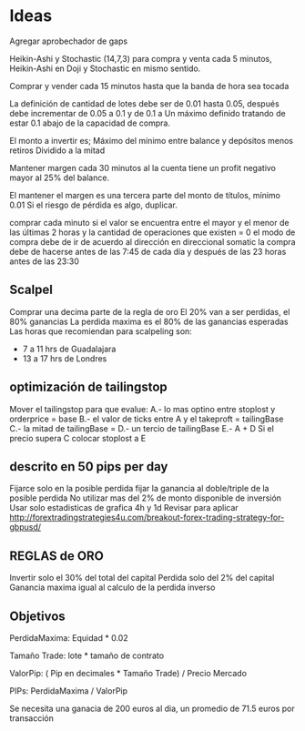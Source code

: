 # Ideas

Agregar aprobechador de gaps

Heikin-Ashi y Stochastic (14,7,3) para compra y venta cada 5 minutos, Heikin-Ashi en Doji y Stochastic en mismo sentido.

Comprar y vender cada 15 minutos hasta que la banda de hora sea tocada

La definición de cantidad de lotes debe ser de 0.01 hasta 0.05, después debe incrementar de 0.05 a 0.1 y de 0.1 a Un máximo definido tratando de estar 0.1 abajo de la capacidad de compra.

El monto a invertir es;
Máximo del mínimo entre balance y depósitos menos retiros
Dividido a la mitad

Mantener margen cada 30 minutos al la cuenta tiene un profit negativo mayor al 25% del balance.

El mantener el margen es una tercera parte del monto de títulos, mínimo 0.01 Si el riesgo de pérdida es algo, duplicar.

comprar cada minuto si el valor se encuentra entre el mayor y el menor de las últimas 2 horas y la cantidad de operaciones que existen = 0
el modo de compra debe de ir de acuerdo al dirección en direccional somatic
la compra debe de hacerse antes de las 7:45 de cada día y después de las 23 horas antes de las 23:30

## Scalpel

Comprar una decima parte de la regla de oro
El 20% van a ser perdidas, el 80% ganancias
La perdida maxima es el 80% de las ganancias esperadas
Las horas que recomiendan para scalpeling son:

* 7 a 11 hrs de Guadalajara
* 13 a 17 hrs de Londres

## optimización de tailingstop

Mover el tailingstop para que evalue:
A.- lo mas optino entre stoplost y orderprice = base
B.- el valor de ticks entre A y el takeproft = tailingBase
C.- la mitad de tailingBase = 
D.- un tercio de tailingBase
E.- A + D
Si el precio supera C colocar stoplost a E

## descrito en 50 pips per day

Fijarce solo en la posible perdida
fijar la ganancia al doble/triple de la posible perdida
No utilizar mas del 2% de monto disponible de inversión
Usar solo estadisticas de grafica 4h y 1d
Revisar para aplicar http://forextradingstrategies4u.com/breakout-forex-trading-strategy-for-gbpusd/

## REGLAS de ORO

Invertir solo el 30% del total del capital
Perdida solo del 2% del capital
Ganancia maxima igual al calculo de la perdida inverso

## Objetivos

PerdidaMaxima: Equidad * 0.02

Tamaño Trade: lote * tamaño de contrato

ValorPip: ( Pip en decimales * Tamaño Trade) / Precio Mercado

PIPs: PerdidaMaxima / ValorPip

Se necesita una ganacia de 200 euros al dia, un promedio de 71.5 euros por transacción
